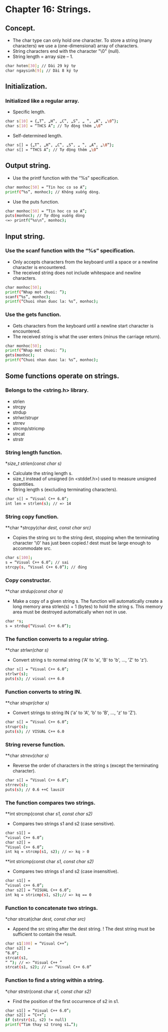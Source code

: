 # Chapter 16: Strings.
## Concept.
- The char type can only hold one character. To store a string (many characters) we use a (one-dimensional) array of characters.
- String characters end with the character "\0" (null).
- String length = array size – 1.
```sh
char hoten[30]; // Dài 29 ký tự
char ngaysinh[9]; // Dài 8 ký tự
```
## Initialization.
### Initialized like a regular array.
- Specific length.
```sh
char s[10] = {„T‟, „H‟, „C‟, „S‟, „ ‟, „A‟, „\0‟};
char s[10] = “THCS A”; // Tự động thêm „\0‟
```
- Self-determined length.
```sh
char s[] = {„T‟, „H‟, „C‟, „S‟, „ ‟, „A‟, „\0‟};
char s[] = “THCS A”; // Tự động thêm „\0‟
```
## Output string.
- Use the printf function with the “%s” specification.
```sh
char monhoc[50] = “Tin hoc co so A”;
printf(“%s”, monhoc); // Không xuống dòng.
```
- Use the puts function.
```sh
char monhoc[50] = “Tin hoc co so A”;
puts(monhoc); // Tự động xuống dòng
<=> printf(“%s\n”, monhoc);
```
## Input string.
### Use the scanf function with the “%s” specification.
- Only accepts characters from the keyboard until a space or a newline character is encountered.
- The received string does not include whitespace and newline characters.
```sh
char monhoc[50];
printf(“Nhap mot chuoi: ”);
scanf(“%s”, monhoc);
printf(“Chuoi nhan duoc la: %s”, monhoc);
```
### Use the gets function.
- Gets characters from the keyboard until a newline start character is encountered.
- The received string is what the user enters (minus the carriage return).
```sh
char monhoc[50];
printf(“Nhap mot chuoi: ”);
gets(monhoc);
printf(“Chuoi nhan duoc la: %s”, monhoc);
```
## Some functions operate on strings.
### Belongs to the <string.h> library.
- strlen
- strcpy
- strdup
- strlwr/strupr
- strrev
- strcmp/stricmp
- strcat
- strstr
### String length function.
**size_t strlen(const char *s)**
- Calculate the string length s.
- size_t instead of unsigned (in <stddef.h>) used to measure unsigned quantities.
- String length s (excluding terminating characters).
```sh
char s[] = “Visual C++ 6.0”;
int len = strlen(s); // => 14
```
### String copy function.
**char *strcpy(char *dest, const char *src)**
- Copies the string src to the string dest, stopping when the terminating character '\0' has just been copied.! dest must be large enough to accommodate src.
```sh
char s[100];
s = “Visual C++ 6.0”; // sai
strcpy(s, “Visual C++ 6.0”); // đúng
```
### Copy constructor.
**char *strdup(const char *s)**
- Make a copy of a given string s. The function will automatically create a long memory area strlen(s) + 1 (bytes) to hold the string s. This memory area must be destroyed automatically when not in use.
```sh
char *s;
s = strdup(“Visual C++ 6.0”);
```
### The function converts to a regular string.
**char *strlwr(char *s)**
- Convert string s to normal string ('A' to 'a', 'B' to 'b', …, 'Z' to 'z').
```sh
char s[] = “Visual C++ 6.0”;
strlwr(s);
puts(s); // visual c++ 6.0
```
### Function converts to string IN.
**char *strupr(char *s)**
- Convert strings to string IN ('a' to 'A', 'b' to 'B', …, 'z' to 'Z').
```sh
char s[] = “Visual C++ 6.0”;
strupr(s);
puts(s); // VISUAL C++ 6.0
```
### String reverse function.
**char *strrev(char *s)**
- Reverse the order of characters in the string s (except the terminating character).
```sh
char s[] = “Visual C++ 6.0”;
strrev(s);
puts(s); // 0.6 ++C lausiV
```
### The function compares two strings.
**int strcmp(const char *s1, const char *s2)**
- Compares two strings s1 and s2 (case sensitive).
```sh
char s1[] =
“visual C++ 6.0”;
char s2[] =
“Visual C++ 6.0”;
int kq = strcmp(s1, s2); // => kq > 0
```
**int stricmp(const char *s1, const char *s2)**
- Compares two strings s1 and s2 (case insensitive).
```sh
char s1[] =
“visual c++ 6.0”;
char s2[] = “VISUAL C++ 6.0”;
int kq = stricmp(s1, s2);// => kq == 0
```
### Function to concatenate two strings.
**char* strcat(char *dest, const char *src)**
- Append the src string after the dest string. ! The dest string must be sufficient to contain the result.
```sh
char s1[100] = “Visual C++”;
char s2[] =
“6.0”;
strcat(s1,
“ ”); // => “Visual C++ ”
strcat(s1, s2); // => “Visual C++ 6.0”
```
### Function to find a string within a string.
**char* strstr(const char *s1, const char *s2)**
- Find the position of the first occurrence of s2 in s1.
```sh
char s1[] = “Visual C++ 6.0”;
char s2[] = “C++”;
if (strstr(s1, s2) != null)
printf(“Tim thay s2 trong s1…”);
```